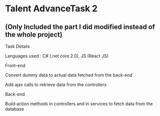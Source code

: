 # Talent AdvanceTask 2
## (Only Included the part I did modified instead of the whole project)

Task Details

Languages used : C# (.net core 2.0), JS (React JS)

Front-end

Convert dummy data to actual data fetched from the back-end

Add ajax calls to retrieve data from the controllers



Back-end

Build action methods in controllers and in services to fetch data from the database
